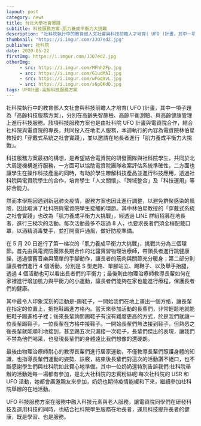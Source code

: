 ```yaml
---
layout: post
category: news
title: 台北大學社會實踐
subtitle: 科技服務方案-肌力養成平衡力大挑戰
description: "社科院執行中的教育部人文社會與科技前瞻人才培育( UFO )計畫，其中一項子題為「高齡科技服務方案」，分別在高齡失智篩檢、高齡平衡測驗、與高齡健康管理上進行科技服務。該項科技服務方案也是由社科院 UFO 計畫與電資院合作，結合社科院與電資院的專長，共同投入在地老人服務，本週執行的內容為電資院林伯星教授的「穿戴式系統之社會實踐」，並以邀請在地長者進行「肌力養成平衡力大挑戰」。"
thumbnail: "https://i.imgur.com/JJO7edZ.jpg"
publisher: 社科院
date: 2020-05-22
firstImg: https://i.imgur.com/JJO7edZ.jpg
otherImg:
     - src: https://i.imgur.com/MFhh2Fp.jpg
     - src: https://i.imgur.com/G1udMAI.jpg
     - src: https://i.imgur.com/wFGq0vL.jpg
     - src: https://i.imgur.com/s6pQKdQ.jpg
tags: UFO計畫-高齡科技服務方案
---
```

社科院執行中的教育部人文社會與科技前瞻人才培育( UFO )計畫，其中一項子題為「高齡科技服務方案」，分別在高齡失智篩檢、高齡平衡測驗、與高齡健康管理上進行科技服務。該項科技服務方案也是由社科院 UFO 計畫與電資院合作，結合社科院與電資院的專長，共同投入在地老人服務，本週執行的內容為電資院林伯星教授的「穿戴式系統之社會實踐」，並以邀請在地長者進行「肌力養成平衡力大挑戰」。

科技服務方案最初的構想，是希望結合電資院的研發團隊與社科院學生，共同於北大周邊機構進行服務，一方面可以協助電資院團隊收案評估系統準確性，二方面也讓學生在操作科技產品的同時，有助於學生瞭解科技產品並進行科技應用，透過社科院與電資院學生的合作，培育學生「人文關懷」、「跨域整合」及「科技運用」等綜合能力。

然而本學期因遇到新冠肺炎疫情，服務方案也因此進行調整，以避免群聚感染的風險，因此取消了社科院與電資院學生接觸的環節。其中林伯星教授的「穿戴式系統之社會實踐」也改為「肌力養成平衡力大挑戰」，經透過 LINE 群組招募在地長者，進行三梯次的活動。每次活動最多不超過 8 人，也要求長者們須全程配戴口罩，以酒精消毒雙手，並打開窗戶通風，做好防疫準備。

在 5 月 20 日進行了第一梯次的「肌力養成平衡力大挑戰」，挑戰共分為三個環節。首先由與電資院團隊長期合作的北醫實習物理治療師，帶領長者進行跳健康操，透過懷舊音樂與簡單的手腳動作，讓長者的筋肉與關節充分暖身；第二部分則讓長者們進行 4 個活動，分別是 S 型走路、單腳站立、踢鞋子、以及舉手抬腿，透過 4 個活動也可以看出長者們的平衡力；最後則由物理治療師教導長輩如何在家裡進行增加肌力與平衡力的小運動，讓長者們能夠在家也能進行療程，保護長者們的健康。

其中最令人印象深刻的活動是-踢鞋子，一開始我們在地上畫出一個方格，讓長輩在指定的位置上，把拖鞋踢進方格內。當天來參加活動的長輩們，非常輕鬆地就能把鞋子踢進格子裡；後來長輩詢問踢鞋子有沒有難度更高的方式，於是我們就讓一位長輩踢鞋子，一位長輩在方格中接鞋子。一開始長輩們無法接到鞋子，但熟悉之後長輩就能順利地接到，甚至踢五次只漏接一次鞋子，長輩們傑出的表現，讓我們不禁為他們喝采，也發現長輩們的身體遠比我們想像的還硬朗。

最後由物理治療師耐心的教導長輩們進行居家運動，不僅教導長輩們照護身體的知識，也指導長輩們運動的姿勢、訣竅，結束後長輩們對這次的活動讚不絕口，也不斷感謝學生們與社科院如此費心地準備。其中一位奶奶還特別告訴我們:社科院舉辦的活動她每一場都有參加，是北大社科院的忠實粉絲呢!每次社科院的 USR 和 UFO 活動，她都會廣邀親友來參加，奶奶也期待疫情能緩和下來，繼續參加社科院舉辦的在地活動。

UFO 科技服務方案在服務中融入科技元素與老人服務，讓電資院同學們在研發科技及運用科技的同時，也結合社科院學生服務在地長者，運用科技提升長者的健康，既是學習、也是服務。
